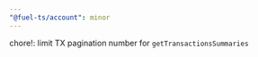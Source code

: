 ```yaml
---
"@fuel-ts/account": minor
---
```


chore!: limit TX pagination number for `getTransactionsSummaries`
